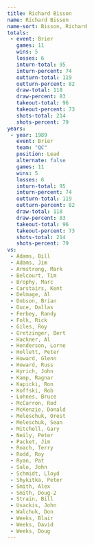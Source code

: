 ```yaml
---
title: Richard Bisson
name: Richard Bisson
name-sort: Bisson, Richard
totals:
 - event: Brier
   games: 11
   wins: 5
   losses: 6
   inturn-total: 95
   inturn-percent: 74
   outturn-total: 119
   outturn-percent: 82
   draw-total: 118
   draw-percent: 83
   takeout-total: 96
   takeout-percent: 73
   shots-total: 214
   shots-percent: 79
years:
 - year: 1989
   event: Brier
   team: "QC"
   position: Lead
   alternate: false
   games: 11
   wins: 5
   losses: 6
   inturn-total: 95
   inturn-percent: 74
   outturn-total: 119
   outturn-percent: 82
   draw-total: 118
   draw-percent: 83
   takeout-total: 96
   takeout-percent: 73
   shots-total: 214
   shots-percent: 79
vs:
 - Adams, Bill
 - Adams, Jim
 - Armstrong, Mark
 - Belcourt, Tim
 - Brophy, Marc
 - Carstairs, Kent
 - Delmage, Al
 - Dobson, Brian
 - Duce, Dallas
 - Ferbey, Randy
 - Folk, Rick
 - Giles, Roy
 - Gretzinger, Bert
 - Hackner, Al
 - Henderson, Lorne
 - Hollett, Peter
 - Howard, Glenn
 - Howard, Russ
 - Hyrich, John
 - Kamp, Ragnar
 - Kapicki, Ron
 - Koffski, Rob
 - Lohnes, Bruce
 - McCarron, Rod
 - McKenzie, Donald
 - Meleschuk, Orest
 - Meleschuk, Sean
 - Mitchell, Gary
 - Neily, Peter
 - Packet, Jim
 - Roach, Terry
 - Rodd, Roy
 - Ryan, Pat
 - Salo, John
 - Schmidt, Lloyd
 - Shykitka, Peter
 - Smith, Alex
 - Smith, Doug-2
 - Strain, Bill
 - Usackis, John
 - Walchuk, Don
 - Weeks, Blair
 - Weeks, David
 - Weeks, Doug
---
```

